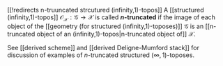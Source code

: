 [[!redirects n-truuncated strcutured (infinity,1)-topos]]
A [[structured (infinity,1)-topos]] $\mathcal{O}_{\mathcal{X}} : \mathcal{G} \to \mathcal{X}$ is called **$n$-truncated** if the image of each object of the [[geometry (for structured (infinity,1)-toposes)]] $\mathcal{G}$ is an [[n-truncated object of an (infinity,1)-topos|n-truncated object of]] $\mathcal{X}$.

See [[derived scheme]] and [[derived Deligne-Mumford stack]] for discussion of examples of $n$-truncated structured $(\infty,1)$-toposes.